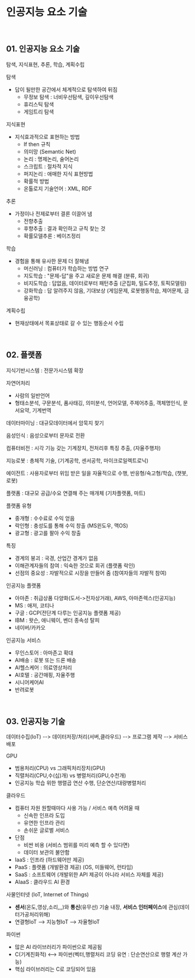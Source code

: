 # 인공지능 요소 기술

<br>

## **01. 인공지능 요소 기술**

탐색, 지식표현, 추론, 학습, 계획수립

탐색 
- 답이 될만한 공간에서 체계적으로 탐색하여 뒤짐
  - 무정보 탐색 : 너비우선탐색, 깊이우선탐색
  - 휴리스틱 탐색
  - 게임트리 탐색

지식표현
- 지식효과적으로 표현하는 방법
  - If then 규칙
  - 의미망 (Semantic Net)
  - 논리 : 명제논리, 술어논리
  - 스크립트 : 절차적 지식
  - 퍼지논리 : 애매한 지식 표현방법
  - 확률적 방법
  - 온톨로지 기술언어 : XML, RDF

추론 
- 가정이나 전제로부터 결론 이끌어 냄
  - 전향추출
  - 후향추출 : 결과 확인하고 규칙 찾는 것
  - 확률모델추론 : 베이즈정리

학습
- 경험을 통해 유사한 문제 더 잘해냄
  - 머신러닝 : 컴퓨터가 학습하는 방법 연구
  - 지도학습 : "문제-답"을 주고 새로운 문제 해결 (분류, 회귀)
  - 비지도학습 : 답없음, 데이터로부터 패턴추출 (군집화, 밀도추정, 토픽모델링)
  - 강화학습 : 답 알려주지 않음, 기대보상 (게임문제, 로봇행동학습, 제어문제, 금융공학)

계획수립 
- 현재상태에서 목표상태로 갈 수 있는 행동순서 수립

<br>


## **02. 플랫폼**

지식기반시스템 : 전문가시스템 확장

자연어처리
- 사람의 일반언어
- 형태소분석, 구문분석, 품사태깅, 의미분석, 언어모델, 주제어추출, 객체명인식, 문서요약, 기계번역

데이터마이닝 : 대규모데이터에서 암묵지 찾기

음성인식 : 음성으로부터 문자로 전환

컴퓨터비전 : 시각 기능 갖는 기계장치, 전처리후 특징 추출, (자율주행차)

지능로봇 : 총체적 기술, (기계공학, 센서공학, 마이크로일렉트로닉)

에이전트 : 사용자로부터 위임 받은 일을 자율적으로 수행, 반응형/숙고형/학습, (챗봇, 로봇)

플랫폼 : 대규모 공급/수요 연결해 주는 매개체 (기차플랫폼, 마트)

플랫폼 유형
- 중개형 : 수수료로 수익 얻음
- 락인형 : 충성도를 통해 수익 창출 (MS윈도우, 맥OS)
- 광고형 : 광고를 팔아 수익 창출

특징
- 경계의 붕괴 : 국경, 산업간 경계가 없음
- 이해관계자들의 참여 : 익숙한 것으로 회귀 (플랫폼 락인)
- 선점의 중요성 : 자발적으로 시장을 만들어 줌 (참여자들의 자발적 참여)

인공지능 플랫폼
- 아마존 : 취급상품 다양화(도서->전자상거래), AWS, 아마존렉스(인공지능)
- MS : 애저, 코티나
- 구글 : GCP(전단계 다루는 인공지능 플랫폼 제공)
- IBM : 왓슨, 애니웨이, 벤더 종속성 탈피
- 네이버/카카오

인공지능 서비스
- 무인스토어 : 아마존고 확대 
- AI배송 : 로봇 또는 드론 배송
- AI헬스케어 : 의료영상처리
- AI호텔 : 공간매핑, 자율주행
- 시니어케어AI
- 반려로봇

<br>


## **03. 인공지능 기술**

데이터수집(IoT) --> 데이터저장/처리(서버,클라우드) --> 프로그램 제작 --> 서비스배포

GPU
- 범용처리(CPU) vs 그래픽처리장치(GPU)
- 직렬처리(CPU,수(십)개) vs 병렬처리(GPU,수천개)
- 인공지능 학습 위한 행렬곱 연산 수행, 단순연산/대량병렬처리

클라우드
- 컴퓨터 자원 원할때마다 사용 가능 / 서비스 예측 어려울 때
  - 신속한 인프라 도입 
  - 유연한 인프라 관리 
  - 손쉬운 글로벌 서비스
- 단점 
  - 비싼 비용 (서비스 범위를 미리 예측 할 수 있다면)
  - 데이터 보관의 불안함
- IaaS : 인프라 (하드웨어만 제공)
- PaaS : 플랫폼 (개발환경 제공) (OS, 미들웨어, 런타임)
- SaaS : 소프트웨어 (개발위한 API 제공이 아니라 서비스 자체를 제공)
- AIaaS : 클라우드 AI 환경

사물인터넷 (IoT, Internet of Things)
- **센서**(온도,영상,소리,,,)와 **통신**(유무선) 기술 내장, **서비스 인터페이스**에 관심(데이터가공처리위해)
- 연결형IoT --> 지능형IoT --> 자율형IoT

파이썬
- 많은 AI 라이브러리가 파이썬으로 제공됨
- C(기계친화적) <--> 파이썬(벡터,행렬처리 코딩 유연 : 단순연산으로 행렬 계산 가능)
- 핵심 라이브러리는 C로 코딩되어 있음